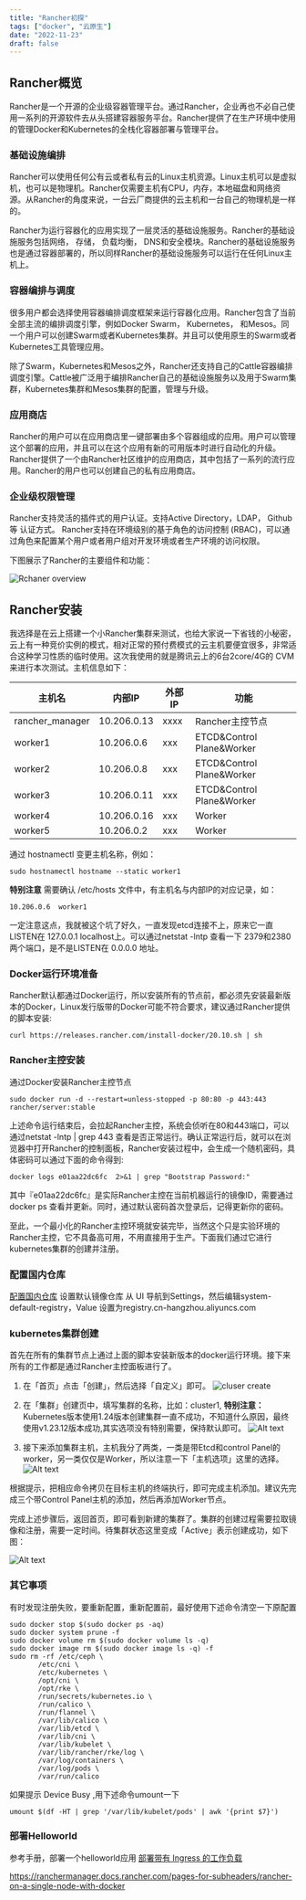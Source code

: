 ```yaml
---
title: "Rancher初探"
tags: ["docker", "云原生"]
date: "2022-11-23"
draft: false
---
```


## Rancher概览

Rancher是一个开源的企业级容器管理平台。通过Rancher，企业再也不必自己使用一系列的开源软件去从头搭建容器服务平台。Rancher提供了在生产环境中使用的管理Docker和Kubernetes的全栈化容器部署与管理平台。

### 基础设施编排
Rancher可以使用任何公有云或者私有云的Linux主机资源。Linux主机可以是虚拟机，也可以是物理机。Rancher仅需要主机有CPU，内存，本地磁盘和网络资源。从Rancher的角度来说，一台云厂商提供的云主机和一台自己的物理机是一样的。

Rancher为运行容器化的应用实现了一层灵活的基础设施服务。Rancher的基础设施服务包括网络， 存储， 负载均衡， DNS和安全模块。Rancher的基础设施服务也是通过容器部署的，所以同样Rancher的基础设施服务可以运行在任何Linux主机上。

### 容器编排与调度
很多用户都会选择使用容器编排调度框架来运行容器化应用。Rancher包含了当前全部主流的编排调度引擎，例如Docker Swarm， Kubernetes， 和Mesos。同一个用户可以创建Swarm或者Kubernetes集群。并且可以使用原生的Swarm或者Kubernetes工具管理应用。

除了Swarm，Kubernetes和Mesos之外，Rancher还支持自己的Cattle容器编排调度引擎。Cattle被广泛用于编排Rancher自己的基础设施服务以及用于Swarm集群，Kubernetes集群和Mesos集群的配置，管理与升级。

### 应用商店
Rancher的用户可以在应用商店里一键部署由多个容器组成的应用。用户可以管理这个部署的应用，并且可以在这个应用有新的可用版本时进行自动化的升级。Rancher提供了一个由Rancher社区维护的应用商店，其中包括了一系列的流行应用。Rancher的用户也可以创建自己的私有应用商店。

### 企业级权限管理
Rancher支持灵活的插件式的用户认证。支持Active Directory，LDAP， Github等 认证方式。 Rancher支持在环境级别的基于角色的访问控制 (RBAC)，可以通过角色来配置某个用户或者用户组对开发环境或者生产环境的访问权限。

下图展示了Rancher的主要组件和功能：

![Rchaner overview](/images/rancher/rancher_overview_2.png)

## Rancher安装

我选择是在云上搭建一个小Rancher集群来测试，也给大家说一下省钱的小秘密，云上有一种竞价实例的模式，相对正常的预付费模式的云主机要便宜很多，非常适合这种学习性质的临时使用。这次我使用的就是腾讯云上的6台2core/4G的 CVM来进行本次测试。主机信息如下：


主机名 | 内部IP | 外部IP | 功能
---------|----------|---------|---------
 rancher_manager | 10.206.0.13 | xxxx | Rancher主控节点
 worker1 | 10.206.0.6 | xxx | ETCD&Control Plane&Worker 
 worker2 | 10.206.0.8 | xxx | ETCD&Control Plane&Worker 
 worker3 | 10.206.0.11 | xxx | ETCD&Control Plane&Worker 
 worker4 | 10.206.0.16 | xxx | Worker
 worker5 | 10.206.0.2 | xxx | Worker

通过 hostnamectl 变更主机名称，例如：
```shell
sudo hostnamectl hostname --static worker1
```

**特别注意** 
需要确认 /etc/hosts 文件中，有主机名与内部IP的对应记录，如：
```
10.206.0.6  worker1
```
一定注意这点，我就被这个坑了好久，一直发现etcd连接不上，原来它一直LISTEN在 127.0.0.1 localhost上。可以通过netstat -lntp 查看一下 2379和2380两个端口，是不是LISTEN在 0.0.0.0 地址。

### Docker运行环境准备

Rancher默认都通过Docker运行，所以安装所有的节点前，都必须先安装最新版本的Docker，Linux发行版带的Docker可能不符合要求，建议通过Rancher提供的脚本安装:

```shell
curl https://releases.rancher.com/install-docker/20.10.sh | sh
```

### Rancher主控安装

通过Docker安装Rancher主控节点

```shell
sudo docker run -d --restart=unless-stopped -p 80:80 -p 443:443 rancher/server:stable
```
上述命令运行结束后，会拉起Rancher主控，系统会侦听在80和443端口，可以通过netstat -lntp | grep 443 查看是否正常运行。确认正常运行后，就可以在浏览器中打开Rancher的控制面板，Rancher安装过程中，会生成一个随机密码，具体密码可以通过下面的命令得到:
```shell
docker logs e01aa22dc6fc  2>&1 | grep "Bootstrap Password:"
```
其中『e01aa22dc6fc』是实际Rancher主控在当前机器运行的镜像ID，需要通过 docker ps 查看并更新。同时，通过默认密码首次登录后，记得更新你的密码。

至此，一个最小化的Rancher主控环境就安装完毕，当然这个只是实验环境的Rancher主控，它不具备高可用，不用直接用于生产。下面我们通过它进行kubernetes集群的创建并注册。

### 配置国内仓库
[配置国内仓库](https://docs.rancher.cn/docs/rancher2/best-practices/use-in-china/_index/)
设置默认镜像仓库
从 UI 导航到Settings，然后编辑system-default-registry，Value 设置为registry.cn-hangzhou.aliyuncs.com

### kubernetes集群创建

首先在所有的集群节点上通过上面的脚本安装新版本的docker运行环境。接下来所有的工作都是通过Rancher主控面板进行了。
1. 在「首页」点击「创建」，然后选择「自定义」即可。
![cluser create](/images/rancher/cluster_create.png)
2. 在「集群」创建页中，填写集群的名称，比如：cluster1, **特别注意：** Kubernetes版本使用1.24版本创建集群一直不成功，不知道什么原因，最终使用v1.23.12版本成功,其实选项没有特别需要，保持默认即可。
![Alt text](/images/rancher/cluster_create_2.png)

3. 接下来添加集群主机，主机我分了两类，一类是带Etcd和control Panel的worker，另一类仅仅是Worker，所以注意一下「主机选项」这里的选择。
![Alt text](/images/rancher/cluter_create_3.png)

根据提示，把相应命令拷贝在目标主机的终端执行，即可完成主机添加。建议先完成三个带Control Panel主机的添加，然后再添加Worker节点。

完成上述步骤后，返回首页，即可看到新建的集群了。集群的创建过程需要拉取镜像和注册，需要一定时间。待集群状态这里变成「Active」表示创建成功，如下图：

![Alt text](/images/rancher/cluster_create_3.png)

### 其它事项

有时发现注册失败，要重新配置，重新配置前，最好使用下述命令清空一下原配置

```shell
sudo docker stop $(sudo docker ps -aq)
sudo docker system prune -f
sudo docker volume rm $(sudo docker volume ls -q)
sudo docker image rm $(sudo docker image ls -q) -f
sudo rm -rf /etc/ceph \
       /etc/cni \
       /etc/kubernetes \
       /opt/cni \
       /opt/rke \
       /run/secrets/kubernetes.io \
       /run/calico \
       /run/flannel \
       /var/lib/calico \
       /var/lib/etcd \
       /var/lib/cni \
       /var/lib/kubelet \
       /var/lib/rancher/rke/log \
       /var/log/containers \
       /var/log/pods \
       /var/run/calico
```
如果提示 Device Busy ,用下述命令umount一下
```shell
umount $(df -HT | grep '/var/lib/kubelet/pods' | awk '{print $7}')
```
### 部署Helloworld

参考手册，部署一个helloworld应用 [部署带有 Ingress 的工作负载](https://docs.ranchermanager.rancher.io/zh/getting-started/quick-start-guides/deploy-workloads/workload-ingress)



https://ranchermanager.docs.rancher.com/pages-for-subheaders/rancher-on-a-single-node-with-docker

